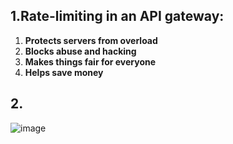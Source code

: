 
## 1.Rate-limiting in an API gateway:

1.  **Protects servers from overload**
2.  **Blocks abuse and hacking**
3.  **Makes things fair for everyone**  
4.  **Helps save money**

## 2.
![image](https://github.com/user-attachments/assets/c26e6381-bbc1-419b-86d6-5090e19e43b0)
